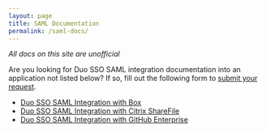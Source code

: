 ```yaml
---
layout: page
title: SAML Documentation
permalink: /saml-docs/
---
```


*All docs on this site are unofficial*

Are you looking for Duo SSO SAML integration documentation into an application not listed below? If so, fill out the following form to [submit your request](https://podio.com/webforms/24537515/1795360).

* [Duo SSO SAML Integration with Box](https://chrisanderson.cloud/Duo-SSO-Box/)
* [Duo SSO SAML Integration with Citrix ShareFile](https://chrisanderson.cloud/Duo-SSO-Citrix-ShareFile/)
* [Duo SSO SAML Integration with GitHub Enterprise](https://chrisanderson.cloud/Duo-SSO-GitHub-Enterprise/)
